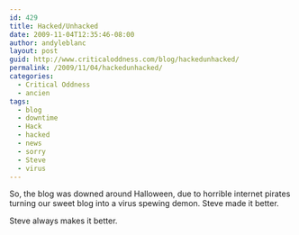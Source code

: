 ```yaml
---
id: 429
title: Hacked/Unhacked
date: 2009-11-04T12:35:46-08:00
author: andyleblanc
layout: post
guid: http://www.criticaloddness.com/blog/hackedunhacked/
permalink: /2009/11/04/hackedunhacked/
categories:
  - Critical Oddness
  - ancien
tags:
  - blog
  - downtime
  - Hack
  - hacked
  - news
  - sorry
  - Steve
  - virus
---
```

So, the blog was downed around Halloween, due to horrible internet pirates turning our sweet blog into a virus spewing demon. Steve made it better.

Steve always makes it better.
